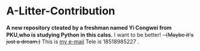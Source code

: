 # A-Litter-Contribution
**A new repository cteated by a freshman named Yi Congwei from PKU,who is studying Python in this calss.**
I want to be better! ~~（Maybe it's just a dream.)~~
This is [my e-mail](yicw@pku.edu.cn)
Tele is 18518985227 .
